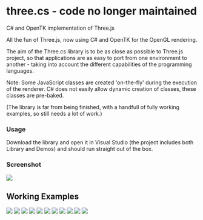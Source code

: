 three.cs - code no longer maintained
========

C# and OpenTK implementation of Three.js

All the fun of Three.js, now using C# and OpenTK for the OpenGL rendering. 

The aim of the Three.cs library is to be as close as possible to Three.js project, so that applications are as easy to port from one environment to another - taking into account the different capabilities of the programming languages. 

Note: Some JavaScript classes are created 'on-the-fly' during the execution of the renderer. C# does not easily allow dynamic creation of classes, these classes are pre-baked.

(The library is far from being finished, with a handfull of fully working examples, so still needs a lot of work.)

### Usage ###

Download the library and open it in Visual Studio (the project includes both Library and Demos) and should run straight out of the box.

### Screenshot ###

<img src="https://raw.github.com/lathoub/three.cs/master/Demo/Data/Thumbnails/Screenshot.png">

## Working Examples ##

<img src="https://raw.github.com/lathoub/three.cs/master/Demo/Data/Thumbnails/webgl_buffergeometry_lines.jpg">
<img src="https://raw.github.com/lathoub/three.cs/master/Demo/Data/Thumbnails/misc_controls_deviceorientation.jpg">
<img src="https://raw.github.com/lathoub/three.cs/master/Demo/Data/Thumbnails/misc_lookat.jpg">
<img src="https://raw.github.com/lathoub/three.cs/master/Demo/Data/Thumbnails/webgl_buffergeometry.jpg">
<img src="https://raw.github.com/lathoub/three.cs/master/Demo/Data/Thumbnails/webgl_buffergeometry_rawshader.jpg">
<img src="https://raw.github.com/lathoub/three.cs/master/Demo/Data/Thumbnails/webgl_geometry_cube.jpg">
<img src="https://raw.github.com/lathoub/three.cs/master/Demo/Data/Thumbnails/webgl_geometry_hierarchy.jpg">
<img src="https://raw.github.com/lathoub/three.cs/master/Demo/Data/Thumbnails/webgl_interactive_buffergeometry.jpg">
<img src="https://raw.github.com/lathoub/three.cs/master/Demo/Data/Thumbnails/webgl_panorama.jpg">
<img src="https://raw.github.com/lathoub/three.cs/master/Demo/Data/Thumbnails/webgl_shader.jpg">
<img src="https://raw.github.com/lathoub/three.cs/master/Demo/Data/Thumbnails/webgl_shader2.jpg">

